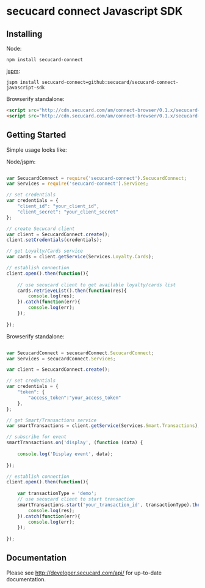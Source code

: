 # secucard connect Javascript SDK

## Installing

Node:

```
npm install secucard-connect
```

[jspm](http://jspm.io/):

```
jspm install secucard-connect=github:secucard/secucard-connect-javascript-sdk
```

Browserify standalone:

```html
<script src="http://cdn.secucard.com/am/connect-browser/0.1.x/secucard-connect.js"></script>
<script src="http://cdn.secucard.com/am/connect-browser/0.1.x/secucard-connect.min.js"></script>
```

## Getting Started

Simple usage looks like:

Node/jspm:

```javascript

var SecucardConnect = require('secucard-connect').SecucardConnect;
var Services = require('secucard-connect').Services;

// set credentials
var credentials = {
	"client_id": "your_client_id",
	"client_secret": "your_client_secret"
};

// create Secucard client
var client = SecucardConnect.create();
client.setCredentials(credentials);

// get Loyalty/Cards service
var cards = client.getService(Services.Loyalty.Cards);

// establish connection
client.open().then(function(){
	
	// use secucard client to get available loyalty/cards list
	cards.retrieveList().then(function(res){
		console.log(res);
	}).catch(function(err){
		console.log(err);
	});
	
});

```

Browserify standalone:

```javascript

var SecucardConnect = secucardConnect.SecucardConnect;
var Services = secucardConnect.Services;

var client = SecucardConnect.create();

// set credentials
var credentials = {
	"token": {
		"access_token":"your_access_token"
	},
};

// get Smart/Transactions service
var smartTransactions = client.getService(Services.Smart.Transactions);

// subscribe for event
smartTransactions.on('display', (function (data) {
	
	console.log('Display event', data);
	
});

// establish connection
client.open().then(function(){
	
	var transactionType = 'demo';
	// use secucard client to start transaction
	smartTransactions.start('your_transaction_id', transactionType).then(function(res){
		console.log(res);
	}).catch(function(err){
		console.log(err);
	});
	
});

```

## Documentation

Please see http://developer.secucard.com/api/ for up-to-date documentation.
